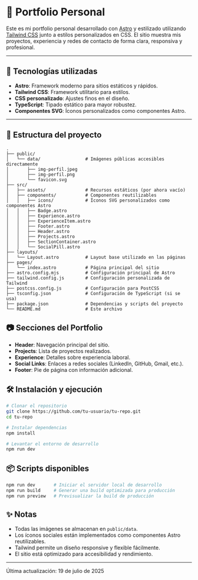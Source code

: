 # 🌟 Portfolio Personal

Este es mi portfolio personal desarrollado con [Astro](https://astro.build/) y estilizado utilizando [Tailwind CSS](https://tailwindcss.com/) junto a estilos personalizados en CSS. El sitio muestra mis proyectos, experiencia y redes de contacto de forma clara, responsiva y profesional.

---

## 🚀 Tecnologías utilizadas

- **Astro**: Framework moderno para sitios estáticos y rápidos.
- **Tailwind CSS**: Framework utilitario para estilos.
- **CSS personalizado**: Ajustes finos en el diseño.
- **TypeScript**: Tipado estático para mayor robustez.
- **Componentes SVG**: Íconos personalizados como componentes Astro.

---

## 📁 Estructura del proyecto

```
.
├── public/
│   └── data/                 # Imágenes públicas accesibles directamente
│       ├── img-perfil.jpeg
│       ├── img-perfil.png
│       └── favicon.svg
├── src/
│   ├── assets/               # Recursos estáticos (por ahora vacío)
│   ├── components/           # Componentes reutilizables
│   │   ├── icons/            # Íconos SVG personalizados como componentes Astro
│   │   ├── Badge.astro
│   │   ├── Experience.astro
│   │   ├── ExperienceItem.astro
│   │   ├── Footer.astro
│   │   ├── Header.astro
│   │   ├── Projects.astro
│   │   ├── SectionContainer.astro
│   │   └── SocialPill.astro
├── layouts/
│   └── Layout.astro          # Layout base utilizado en las páginas
├── pages/
│   └── index.astro           # Página principal del sitio
├── astro.config.mjs          # Configuración principal de Astro
├── tailwind.config.js        # Configuración personalizada de Tailwind
├── postcss.config.js         # Configuración para PostCSS
├── tsconfig.json             # Configuración de TypeScript (si se usa)
├── package.json              # Dependencias y scripts del proyecto
└── README.md                 # Este archivo
```

## 📷 Secciones del Portfolio

- **Header**: Navegación principal del sitio.
- **Projects**: Lista de proyectos realizados.
- **Experience**: Detalles sobre experiencia laboral.
- **Social Links**: Enlaces a redes sociales (LinkedIn, GitHub, Gmail, etc.).
- **Footer**: Pie de página con información adicional.

## 🛠 Instalación y ejecución

```bash
# Clonar el repositorio
git clone https://github.com/tu-usuario/tu-repo.git
cd tu-repo

# Instalar dependencias
npm install

# Levantar el entorno de desarrollo
npm run dev
```

## 📦 Scripts disponibles

```bash
npm run dev       # Iniciar el servidor local de desarrollo
npm run build     # Generar una build optimizada para producción
npm run preview   # Previsualizar la build de producción
```

## ✨ Notas

- Todas las imágenes se almacenan en `public/data`.
- Los íconos sociales están implementados como componentes Astro reutilizables.
- Tailwind permite un diseño responsive y flexible fácilmente.
- El sitio está optimizado para accesibilidad y rendimiento.

---


Última actualización: 19 de julio de 2025 

